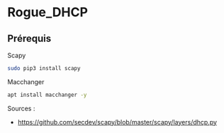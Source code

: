 # Rogue_DHCP

## Prérequis

Scapy

```bash
sudo pip3 install scapy
```

Macchanger

```bash
apt install macchanger -y
```

Sources : 
- https://github.com/secdev/scapy/blob/master/scapy/layers/dhcp.py